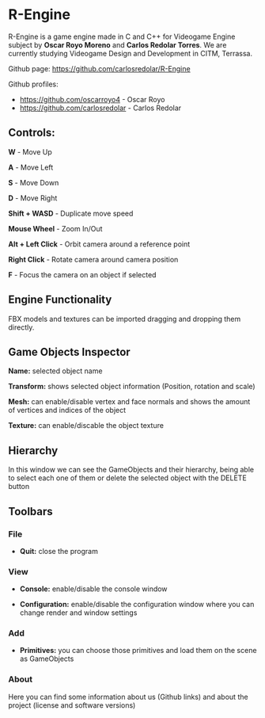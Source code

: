 # R-Engine

R-Engine is a game engine made in C and C++ for Videogame Engine subject by **Oscar Royo Moreno** and **Carlos Redolar Torres**. We are currently studying Videogame Design and Development in CITM, Terrassa.

Github page: https://github.com/carlosredolar/R-Engine

Github profiles:
* https://github.com/oscarroyo4 - Oscar Royo
* https://github.com/carlosredolar - Carlos Redolar



## Controls:

**W** - Move Up

**A** - Move Left

**S** - Move Down

**D** - Move Right

**Shift + WASD** - Duplicate move speed

**Mouse Wheel** - Zoom In/Out

**Alt + Left Click** - Orbit camera around a reference point

**Right Click** - Rotate camera around camera position

**F** - Focus the camera on an object if selected


## Engine Functionality

FBX models and textures can be imported dragging and dropping them directly.


## Game Objects Inspector

**Name:** selected object name

**Transform:** shows selected object information (Position, rotation and scale)

**Mesh:** can enable/disable vertex and face normals and shows the amount of vertices and indices of the object

**Texture:** can enable/discable the object texture


## Hierarchy

In this window we can see the GameObjects and their hierarchy, being able to select each one of them or delete the selected object with the DELETE button

## Toolbars

### File

* **Quit:** close the program

### View

* **Console:** enable/disable the console window

* **Configuration:** enable/disable the configuration window where you can change render and window settings

### Add

* **Primitives:** you can choose those primitives and load them on the scene as GameObjects

### About

Here you can find some information about us (Github links) and about the project (license and software versions)
